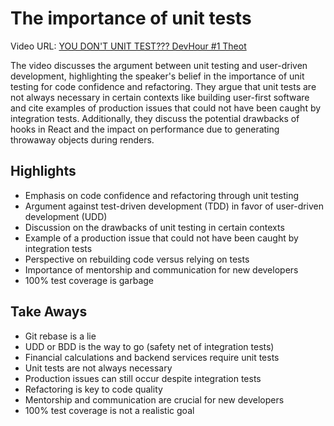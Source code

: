 # The importance of unit tests

Video URL: [YOU DON\'T UNIT TEST??? DevHour #1 Theot](https://www.youtube.com/watch?v=pvBHyip4peo&t=209s)

The video discusses the argument between unit testing and user-driven development, highlighting the speaker's belief in the importance of unit testing for code confidence and refactoring. They argue that unit tests are not always necessary in certain contexts like building user-first software and cite examples of production issues that could not have been caught by integration tests. Additionally, they discuss the potential drawbacks of hooks in React and the impact on performance due to generating throwaway objects during renders.

## Highlights

- Emphasis on code confidence and refactoring through unit testing
- Argument against test-driven development (TDD) in favor of user-driven development (UDD)
- Discussion on the drawbacks of unit testing in certain contexts
- Example of a production issue that could not have been caught by integration tests
- Perspective on rebuilding code versus relying on tests
- Importance of mentorship and communication for new developers
- 100% test coverage is garbage

## Take Aways

- Git rebase is a lie
- UDD or BDD is the way to go (safety net of integration tests)
- Financial calculations and backend services require unit tests
- Unit tests are not always necessary
- Production issues can still occur despite integration tests
- Refactoring is key to code quality
- Mentorship and communication are crucial for new developers
- 100% test coverage is not a realistic goal
